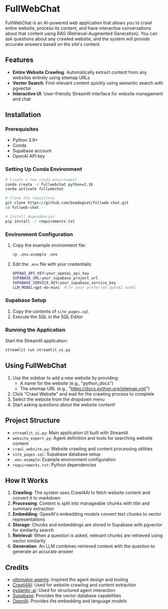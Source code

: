 # FullWebChat

FullWebChat is an AI-powered web application that allows you to crawl entire website, process its content, and have interactive conversations about that content using RAG (Retrieval-Augmented Generation). You can ask questions about any crawled website, and the system will provide accurate answers based on the site's content.

## Features

-   **Entire Website Crawling**: Automatically extract content from any websites entirely using sitemap URLs
-   **Vector Search**: Find relevant content quickly using semantic search with pgvector
-   **Interactive UI**: User-friendly Streamlit interface for website management and chat

## Installation

### Prerequisites

-   Python 3.9+
-   Conda
-   Supabase account
-   OpenAI API key

### Setting Up Conda Environment

```bash
# Create a new conda environment
conda create -n fullwebchat python=3.10
conda activate fullwebchat

# Clone the repository
git clone https://github.com/boedegoat/fullweb-chat.git
cd fullweb-chat

# Install dependencies
pip install -r requirements.txt
```

### Environment Configuration

1. Copy the example environment file:

    ```bash
    cp .env.example .env
    ```

2. Edit the `.env` file with your credentials:

    ```bash
    OPENAI_API_KEY=your_openai_api_key
    SUPABASE_URL=your_supabase_project_url
    SUPABASE_SERVICE_KEY=your_supabase_service_key
    LLM_MODEL=gpt-4o-mini  # Or your preferred OpenAI model
    ```

### Supabase Setup

1. Copy the contents of `site_pages.sql`
2. Execute the SQL in the SQL Editor

### Running the Application

Start the Streamlit application:

```bash
streamlit run streamlit_ui.py
```

## Using FullWebChat

1. Use the sidebar to add a new website by providing:
    - A name for the website (e.g., "python_docs")
    - The sitemap URL (e.g., "https://docs.python.org/sitemap.xml")
2. Click "Crawl Website" and wait for the crawling process to complete
3. Select the website from the dropdown menu
4. Start asking questions about the website content!

## Project Structure

-   `streamlit_ui.py`: Main application UI built with Streamlit
-   `website_expert.py`: Agent definition and tools for searching website content
-   `crawl_website.py`: Website crawling and content processing utilities
-   `site_pages.sql`: Supabase database setup
-   `.env.example`: Example environment configuration
-   `requirements.txt`: Python dependencies

## How It Works

1. **Crawling**: The system uses Crawl4AI to fetch website content and convert it to markdown
2. **Processing**: Content is split into manageable chunks with title and summary extraction
3. **Embedding**: OpenAI's embedding models convert text chunks to vector representations
4. **Storage**: Chunks and embeddings are stored in Supabase with pgvector for similarity search
5. **Retrieval**: When a question is asked, relevant chunks are retrieved using vector similarity
6. **Generation**: An LLM combines retrieved content with the question to generate an accurate answer

## Credits

-   [ottomator-agents](https://github.com/coleam00/ottomator-agents/tree/main/crawl4AI-agent): Inspired the agent design and tooling
-   [Crawl4AI](https://github.com/crawl4ai/crawl4ai): Used for website crawling and content extraction
-   [pydantic-ai](https://github.com/pydantic/pydantic-ai): Used for structured agent interaction
-   [Supabase](https://supabase.com): Provides the vector database capabilities
-   [OpenAI](https://openai.com): Provides the embedding and language models
